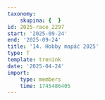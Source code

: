 ```yaml
---
taxonomy:
    skupina: {  }
id: 2025-race_2297
start: '2025-09-24'
end: '2025-09-24'
title: '14. Hobby mapáč 2025'
type: T
template: trenink
date: '2025-04-24'
import:
    type: members
    time: 1745486405
---
```


